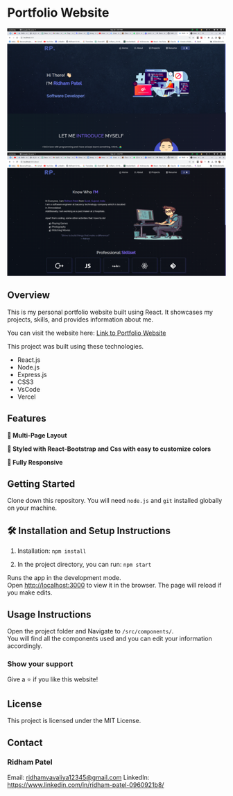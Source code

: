 # Portfolio Website

![Website Preview](Images/image1.png)
![Website Preview](Images/image2.png)

## Overview

This is my personal portfolio website built using React. It showcases my projects, skills, and provides information about me.

You can visit the website here: [Link to Portfolio Website](https://ridhampatel.vercel.app/resume)

This project was built using these technologies.

- React.js
- Node.js
- Express.js
- CSS3
- VsCode
- Vercel

## Features

**📖 Multi-Page Layout**

**🎨 Styled with React-Bootstrap and Css with easy to customize colors**

**📱 Fully Responsive**

## Getting Started

Clone down this repository. You will need `node.js` and `git` installed globally on your machine.

## 🛠 Installation and Setup Instructions

1. Installation: `npm install`

2. In the project directory, you can run: `npm start`

Runs the app in the development mode.\
Open [http://localhost:3000](http://localhost:3000) to view it in the browser.
The page will reload if you make edits.

## Usage Instructions

Open the project folder and Navigate to `/src/components/`. <br/>
You will find all the components used and you can edit your information accordingly.

### Show your support

Give a ⭐ if you like this website!

## License

This project is licensed under the MIT License.

## Contact

### Ridham Patel
Email: ridhamvavaliya12345@gmail.com
LinkedIn: https://www.linkedin.com/in/ridham-patel-0960921b8/


